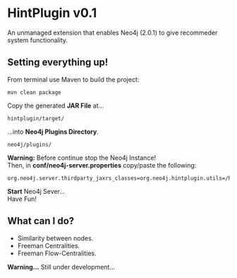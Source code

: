 HintPlugin v0.1
==========
An unmanaged extension that enables Neo4j (2.0.1) to give recommeder system functionality.

Setting everything up!
----------------------
From terminal use Maven to build the project:
```
mvn clean package
```  
Copy the generated **JAR File** at...
```
hintplugin/target/
```
...into **Neo4j Plugins Directory**.  
```
neo4j/plugins/  
```
**Warning:** Before continue stop the Neo4j Instance!  
Then, in **conf/neo4j-server.properties** copy/paste the following:  
```  
org.neo4j.server.thirdparty_jaxrs_classes=org.neo4j.hintplugin.utils=/hintplugin/utils  
```  
**Start** Neo4j Sever...  
Have Fun!


What can I do?
--------------
- Similarity between nodes.
- Freeman Centralities.
- Freeman Flow-Centralities.

**Warning...** Still under development...